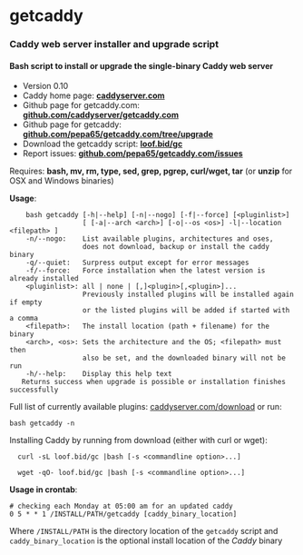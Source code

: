 # getcaddy

### Caddy web server installer and upgrade script

#### Bash script to install or upgrade the single-binary Caddy web server

* Version 0.10
* Caddy home page: **[caddyserver.com](https://caddyserver.com)**
* Github page for getcaddy.com: **[github.com/caddyserver/getcaddy.com](https://github.com/caddyserver/getcaddy.com)**
* Github page for getcaddy: **[github.com/pepa65/getcaddy.com/tree/upgrade](https://github.com/pepa65/getcaddy.com/tree/upgrade)**
* Download the getcaddy script: **[loof.bid/gc](https://loof.bid/gc)**
* Report issues: **[github.com/pepa65/getcaddy.com/issues](https://github.com/pepa65/getcaddy.com/issues)**

Requires: **bash, mv, rm, type, sed, grep, pgrep, curl/wget, tar**
(or **unzip** for OSX and Windows binaries)

**Usage**:
```
    bash getcaddy [-h|--help] [-n|--nogo] [-f|--force] [<pluginlist>]
                  [ [-a|--arch <arch>] [-o|--os <os>] -l|--location <filepath> ]
    -n/--nogo:    List available plugins, architectures and oses,
                  does not download, backup or install the caddy binary
    -q/--quiet:   Surpress output except for error messages
    -f/--force:   Force installation when the latest version is already installed
    <pluginlist>: all | none | [,]<plugin>[,<plugin>]...
                  Previously installed plugins will be installed again if empty
                  or the listed plugins will be added if started with a comma
    <filepath>:   The install location (path + filename) for the binary
    <arch>, <os>: Sets the architecture and the OS; <filepath> must then
                  also be set, and the downloaded binary will not be run
    -h/--help:    Display this help text
   Returns success when upgrade is possible or installation finishes successfully
```
Full list of currently available plugins: [caddyserver.com/download](https://caddyserver.com/download)
or run:

`bash getcaddy -n`

Installing Caddy by running from download (either with curl or wget):

`  curl -sL loof.bid/gc |bash [-s <commandline option>...]`

`  wget -qO- loof.bid/gc |bash [-s <commandline option>...]`

**Usage in crontab**:

```cron
# checking each Monday at 05:00 am for an updated caddy
0 5 * * 1 /INSTALL/PATH/getcaddy [caddy_binary_location]
```
Where `/INSTALL/PATH` is the directory location of the `getcaddy` script and
`caddy_binary_location` is the optional install location of the *Caddy* binary
